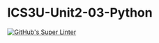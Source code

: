 # ICS3U-Unit2-03-Python

[![GitHub's Super Linter](https://github.com/huihangisaac-ho/ICS3U-Unit2-03-Python/workflows/GitHub's%20Super%20Linter/badge.svg)](https://github.com/huihangisaac-ho/ICS3U-Unit2-03-Python/actions)
